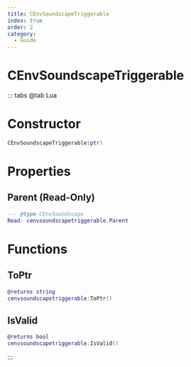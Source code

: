 ```yaml
---
title: CEnvSoundscapeTriggerable
index: true
order: 2
category:
  - Guide
---
```


# CEnvSoundscapeTriggerable

::: tabs
@tab Lua
# Constructor
```lua
CEnvSoundscapeTriggerable(ptr)
```
# Properties
## Parent (Read-Only)
```lua
--- @type CEnvSoundscape
Read: cenvsoundscapetriggerable.Parent
```
# Functions
## ToPtr
```lua
@returns string
cenvsoundscapetriggerable:ToPtr()
```
## IsValid
```lua
@returns bool
cenvsoundscapetriggerable:IsValid()
```

:::